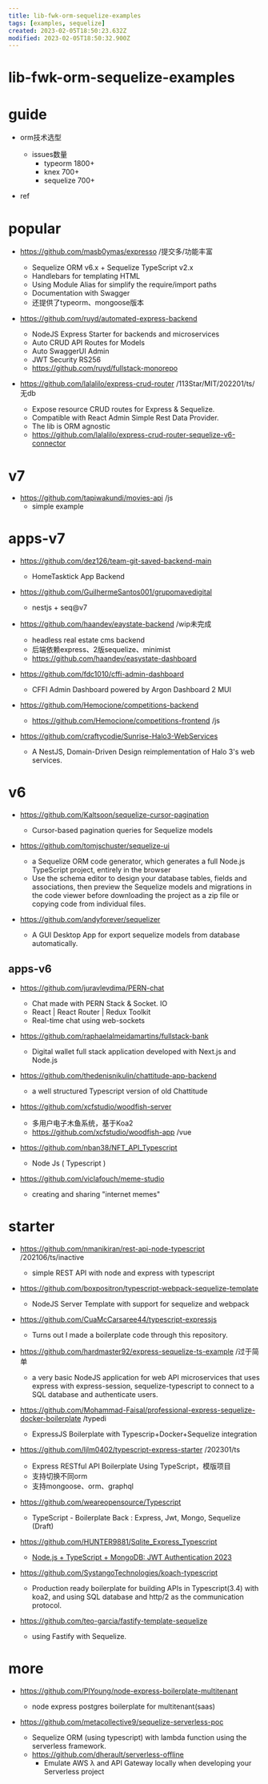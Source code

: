 ```yaml
---
title: lib-fwk-orm-sequelize-examples
tags: [examples, sequelize]
created: 2023-02-05T18:50:23.632Z
modified: 2023-02-05T18:50:32.900Z
---
```


# lib-fwk-orm-sequelize-examples

# guide
- orm技术选型
  - issues数量
    - typeorm 1800+
    - knex 700+
    - sequelize 700+

- ref
# popular
- https://github.com/masb0ymas/expresso /提交多/功能丰富
  - Sequelize ORM v6.x + Sequelize TypeScript v2.x
  - Handlebars for templating HTML
  - Using Module Alias for simplify the require/import paths
  - Documentation with Swagger
  - 还提供了typeorm、mongoose版本

- https://github.com/ruyd/automated-express-backend
  - NodeJS Express Starter for backends and microservices
  - Auto CRUD API Routes for Models
  - Auto SwaggerUI Admin
  - JWT Security RS256
  - https://github.com/ruyd/fullstack-monorepo

- https://github.com/lalalilo/express-crud-router /113Star/MIT/202201/ts/无db
  - Expose resource CRUD routes for Express & Sequelize. 
  - Compatible with React Admin Simple Rest Data Provider. 
  - The lib is ORM agnostic
  - https://github.com/lalalilo/express-crud-router-sequelize-v6-connector
# v7
- https://github.com/tapiwakundi/movies-api /js
  - simple example
# apps-v7
- https://github.com/dez126/team-git-saved-backend-main
  - HomeTasktick App Backend

- https://github.com/GuilhermeSantos001/grupomavedigital
  - nestjs + seq@v7

- https://github.com/haandev/eaystate-backend /wip未完成
  - headless real estate cms backend
  - 后端依赖express、2版sequelize、minimist
  - https://github.com/haandev/easystate-dashboard

- https://github.com/fdc1010/cffi-admin-dashboard
  - CFFI Admin Dashboard powered by Argon Dashboard 2 MUI 

- https://github.com/Hemocione/competitions-backend
  - https://github.com/Hemocione/competitions-frontend /js

- https://github.com/craftycodie/Sunrise-Halo3-WebServices
  - A NestJS, Domain-Driven Design reimplementation of Halo 3's web services.
# v6
- https://github.com/Kaltsoon/sequelize-cursor-pagination
  - Cursor-based pagination queries for Sequelize models

- https://github.com/tomjschuster/sequelize-ui
  - a Sequelize ORM code generator, which generates a full Node.js TypeScript project, entirely in the browser
  - Use the schema editor to design your database tables, fields and associations, then preview the Sequelize models and migrations in the code viewer before downloading the project as a zip file or copying code from individual files.

- https://github.com/andyforever/sequelizer
  - A GUI Desktop App for export sequelize models from database automatically.

## apps-v6

- https://github.com/juravlevdima/PERN-chat
  - Chat made with PERN Stack & Socket. IO
  - React | React Router | Redux Toolkit
  - Real-time chat using web-sockets

- https://github.com/raphaelalmeidamartins/fullstack-bank
  - Digital wallet full stack application developed with Next.js and Node.js

- https://github.com/thedenisnikulin/chattitude-app-backend
  - a well structured Typescript version of old Chattitude

- https://github.com/xcfstudio/woodfish-server
  - 多用户电子木鱼系统，基于Koa2
  - https://github.com/xcfstudio/woodfish-app /vue

- https://github.com/nban38/NFT_API_Typescript
  - Node Js ( Typescript )

- https://github.com/viclafouch/meme-studio
  - creating and sharing "internet memes"
# starter
- https://github.com/nmanikiran/rest-api-node-typescript /202106/ts/inactive
  - simple REST API with node and express with typescript

- https://github.com/boxpositron/typescript-webpack-sequelize-template
  - NodeJS Server Template with support for sequelize and webpack

- https://github.com/CuaMcCarsaree44/typescript-expressjs
  - Turns out I made a boilerplate code through this repository.

- https://github.com/hardmaster92/express-sequelize-ts-example /过于简单
  - a very basic NodeJS application for web API microservices that uses express with express-session, sequelize-typescript to connect to a SQL database and authenticate users. 

- https://github.com/Mohammad-Faisal/professional-express-sequelize-docker-boilerplate /typedi
  - ExpressJS Boilerplate with Typescrip+Docker+Sequelize integration

- https://github.com/ljlm0402/typescript-express-starter /202301/ts
  - Express RESTful API Boilerplate Using TypeScript，模版项目
  - 支持切换不同orm
  - 支持mongoose、orm、graphql

- https://github.com/weareopensource/Typescript
  - TypeScript - Boilerplate Back : Express, Jwt, Mongo, Sequelize (Draft)

- https://github.com/HUNTER9881/Sqlite_Express_Typescript
  - [Node.js + TypeScript + MongoDB: JWT Authentication 2023](https://codevoweb.com/node-typescript-mongodb-jwt-authentication/)

- https://github.com/SystangoTechnologies/koach-typescript
  - Production ready boilerplate for building APIs in Typescript(3.4) with koa2, and using SQL database and http/2 as the communication protocol.

- https://github.com/teo-garcia/fastify-template-sequelize
  - using Fastify with Sequelize.
# more
- https://github.com/PIYoung/node-express-boilerplate-multitenant
  - node express postgres boilerplate for multitenant(saas)

- https://github.com/metacollective9/sequelize-serverless-poc
  - Sequelize ORM (using typescript) with lambda function using the serverless framework.
  - https://github.com/dherault/serverless-offline
    - Emulate AWS λ and API Gateway locally when developing your Serverless project
